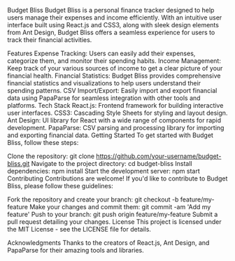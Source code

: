 Budget Bliss
Budget Bliss is a personal finance tracker designed to help users manage their expenses and income efficiently. With an intuitive user interface built using React.js and CSS3, along with sleek design elements from Ant Design, Budget Bliss offers a seamless experience for users to track their financial activities.

Features
Expense Tracking: Users can easily add their expenses, categorize them, and monitor their spending habits.
Income Management: Keep track of your various sources of income to get a clear picture of your financial health.
Financial Statistics: Budget Bliss provides comprehensive financial statistics and visualizations to help users understand their spending patterns.
CSV Import/Export: Easily import and export financial data using PapaParse for seamless integration with other tools and platforms.
Tech Stack
React.js: Frontend framework for building interactive user interfaces.
CSS3: Cascading Style Sheets for styling and layout design.
Ant Design: UI library for React with a wide range of components for rapid development.
PapaParse: CSV parsing and processing library for importing and exporting financial data.
Getting Started
To get started with Budget Bliss, follow these steps:

Clone the repository: git clone https://github.com/your-username/budget-bliss.git
Navigate to the project directory: cd budget-bliss
Install dependencies: npm install
Start the development server: npm start
Contributing
Contributions are welcome! If you'd like to contribute to Budget Bliss, please follow these guidelines:

Fork the repository and create your branch: git checkout -b feature/my-feature
Make your changes and commit them: git commit -am 'Add my feature'
Push to your branch: git push origin feature/my-feature
Submit a pull request detailing your changes.
License
This project is licensed under the MIT License - see the LICENSE file for details.

Acknowledgments
Thanks to the creators of React.js, Ant Design, and PapaParse for their amazing tools and libraries.

